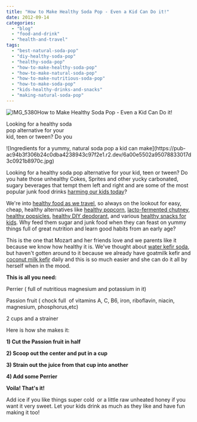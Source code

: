 ```yaml
---
title: "How to Make Healthy Soda Pop - Even a Kid Can Do it!"
date: 2012-09-14
categories: 
  - "blog"
  - "food-and-drink"
  - "health-and-travel"
tags: 
  - "best-natural-soda-pop"
  - "diy-healthy-soda-pop"
  - "healthy-soda-pop"
  - "how-to-make-healthy-soda-pop"
  - "how-to-make-natural-soda-pop"
  - "how-to-make-nutritious-soda-pop"
  - "how-to-make-soda-pop"
  - "kids-healthy-drinks-and-snacks"
  - "making-natural-soda-pop"
---
```


![IMG_5380](https://pub-ac94b3f306b24c0dba4238943c97f2e1.r2.dev/6a00e5502a95078833017c31dacf65970b.jpg)How to Make Healthy Soda Pop - 
Even a Kid Can Do it!  
  
Looking for a healthy soda  
pop alternative for your  
kid, teen or tween? Do you

<!--more--> ![Ingredients for a yummy, natural soda pop a kid can make](https://pub-ac94b3f306b24c0dba4238943c97f2e1.r2.dev/6a00e5502a95078833017d3c0921b8970c.jpg)  
  
  
Looking for a healthy soda pop alternative for your kid, teen or tween? Do you hate those unhealthy Cokes, Sprites and other yucky carbonated, sugary beverages that tempt them left and right and are some of the most popular junk food drinks [harming our kids today](http://www.youtube.com/watch?v=dBnniua6-oM "sugar harms kids and adults")?  
  
We're into [healthy food as we travel](https://pub-ac94b3f306b24c0dba4238943c97f2e1.r2.dev/2012/06/healthy-food-and-travel.html "healthy food while traveling"), so always on the lookout for easy, cheap, healthy alternatives like [healthy popcorn](https://pub-ac94b3f306b24c0dba4238943c97f2e1.r2.dev/2012/07/how-to-make-healthy-popcorn.html#more "healthy popcorn "), [lacto-fermented chutney](https://pub-ac94b3f306b24c0dba4238943c97f2e1.r2.dev/2012/08/how-to-make-healthy-lacto-fermented-mango-papaya-chutney.html "lacto fermented chutney- how to make"), [healthy popsicles](https://pub-ac94b3f306b24c0dba4238943c97f2e1.r2.dev/2012/08/how-to-make-healthy-popsicles-.html#more "healthy popsicles - how to make"), [healthy DIY deodorant](https://pub-ac94b3f306b24c0dba4238943c97f2e1.r2.dev/2012/09/how-to-make-diy-homemade-deodorant-easy-cheap-healthy.html "healthy DIY deodorant"), and various [healthy snacks for kids](https://pub-ac94b3f306b24c0dba4238943c97f2e1.r2.dev/2012/07/healthy-snacks-for-kids.html#more "healthy snacks for kids"). Why feed them sugar and junk food when they can feast on yummy things full of great nutrition and learn good habits from an early age?  
  
This is the one that Mozart and her friends love and we parents like it because we know how healthy it is. We've thought about [water kefir soda](http://www.cheeseslave.com/how-to-make-homemade-soda-pop-with-kefir-grains/ "water kefir soda"), but haven't gotten around to it because we already have goatmilk kefir and [coconut milk kefir](https://pub-ac94b3f306b24c0dba4238943c97f2e1.r2.dev/2012/07/-how-to-make-kefir-easy-goats-milk-or-coconut-milk.html "coconut milk kefir - how to make") daily and this is so much easier and she can do it all by herself when in the mood.  
  
**This is all you need:**  
  
Perrier ( full of nutritious magnesium and potassium in it)  
  
Passion fruit ( chock full  of vitamins A, C, B6, iron, riboflavin, niacin, magnesium, phosphorus,etc)  
  
2 cups and a strainer  
  
Here is how she makes it:  
  
**1) Cut the Passion fruit in half**  
  
**2) Scoop out the center and put in a cup**  
  
**3) Strain out the juice from that cup into another**  
  
**4) Add some Perrier**  
  
**Voila! That's it!**  
  
Add ice if you like things super cold  or a little raw unheated honey if you want it very sweet. Let your kids drink as much as they like and have fun making it too!
